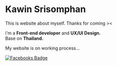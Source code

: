 # Kawin Srisomphan
This is website about myself. Thanks for coming >&lt;

i'm a <b>Front-end developer</b> and <b>UX/UI Design.</b><br />
Base on <b>Thailand.</b><br/>

My website is on working process...<br />

[![Facebooks Badge](https://img.shields.io/badge/Facebook-Profile-blue)](http://facebook.com/kawinsrisomphan)
